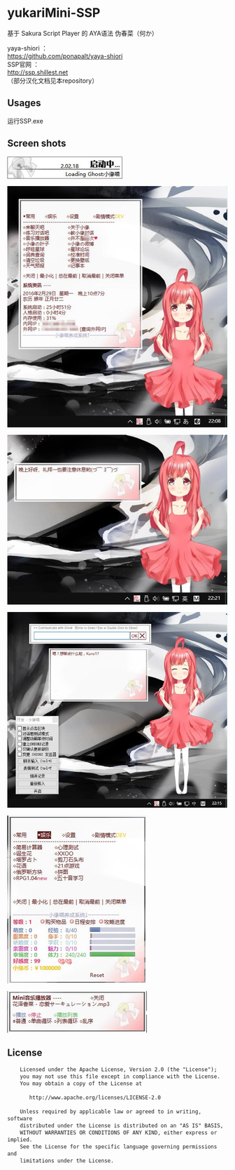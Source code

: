 # yukariMini-SSP
基于 Sakura Script Player 的 AYA语法 伪春菜（何か）

yaya-shiori ： </br>
https://github.com/ponapalt/yaya-shiori </br>
SSP官网 ： </br>
http://ssp.shillest.net </br>
（部分汉化文档见本repository）

## Usages
运行SSP.exe </br>

## Screen shots
![0](https://github.com/CsterKuroi/yukariMini-SSP/raw/master/pht/0.jpg "")

![1](https://github.com/CsterKuroi/yukariMini-SSP/raw/master/pht/1.jpg "")

![2](https://github.com/CsterKuroi/yukariMini-SSP/raw/master/pht/2.jpg "")

![3](https://github.com/CsterKuroi/yukariMini-SSP/raw/master/pht/3.jpg "")

![4](https://github.com/CsterKuroi/yukariMini-SSP/raw/master/pht/4.jpg "")

![5](https://github.com/CsterKuroi/yukariMini-SSP/raw/master/pht/5.jpg "")


## License
    
	
	    Licensed under the Apache License, Version 2.0 (the "License");
	    you may not use this file except in compliance with the License.
	    You may obtain a copy of the License at
	
	       http://www.apache.org/licenses/LICENSE-2.0
	
	    Unless required by applicable law or agreed to in writing, software
	    distributed under the License is distributed on an "AS IS" BASIS,
	    WITHOUT WARRANTIES OR CONDITIONS OF ANY KIND, either express or implied.
	    See the License for the specific language governing permissions and
	    limitations under the License.

